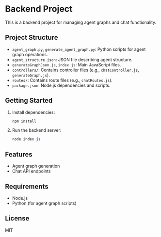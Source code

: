 # Backend Project

This is a backend project for managing agent graphs and chat functionality.

## Project Structure

- `agent_graph.py`, `generate_agent_graph.py`: Python scripts for agent graph operations.
- `agent_structure.json`: JSON file describing agent structure.
- `generateGraphJson.js`, `index.js`: Main JavaScript files.
- `controllers/`: Contains controller files (e.g., `chatController.js`, `generateGraph.js`).
- `routes/`: Contains route files (e.g., `chatRoutes.js`).
- `package.json`: Node.js dependencies and scripts.

## Getting Started

1. Install dependencies:
   ```powershell
   npm install
   ```
2. Run the backend server:
   ```powershell
   node index.js
   ```

## Features
- Agent graph generation
- Chat API endpoints

## Requirements
- Node.js
- Python (for agent graph scripts)

## License
MIT
